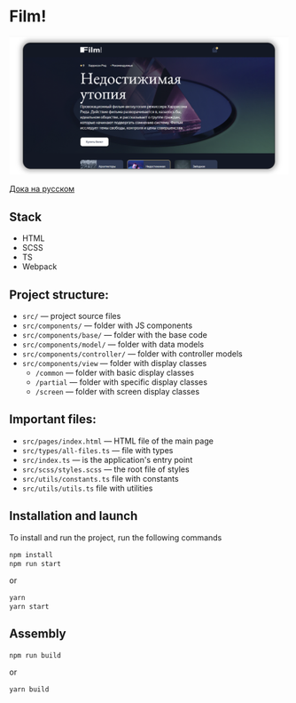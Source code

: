 # Film!

![screen_app](./docs/app-screen.png)

[Дока на русском](./docs/readme.ru.md)

## Stack
- HTML 
- SCSS 
- TS 
- Webpack

## Project structure:
- ```src/``` — project source files
- ```src/components/``` — folder with JS components
- ```src/components/base/``` — folder with the base code
- ```src/components/model/``` — folder with data models
- ```src/components/controller/``` — folder with controller models
- ```src/components/view``` — folder with display classes
    - ```/common``` — folder with basic display classes
    - ```/partial``` — folder with specific display classes
    - ```/screen``` — folder with screen display classes

## Important files:
- ```src/pages/index.html``` — HTML file of the main page
- ```src/types/all-files.ts``` — file with types
- ```src/index.ts``` — is the application's entry point
- ```src/scss/styles.scss``` — the root file of styles
- ```src/utils/constants.ts``` file with constants
- ```src/utils/utils.ts``` file with utilities

## Installation and launch
To install and run the project, run the following commands

```
npm install
npm run start
```

or

```
yarn
yarn start
```


## Assembly

```
npm run build
```

or

```
yarn build
```
